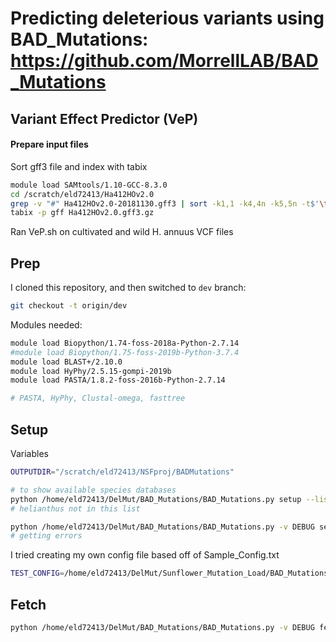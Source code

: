 # Predicting deleterious variants using BAD_Mutations: https://github.com/MorrellLAB/BAD_Mutations

## Variant Effect Predictor (VeP)

#### Prepare input files
Sort gff3 file and index with tabix
```bash
module load SAMtools/1.10-GCC-8.3.0
cd /scratch/eld72413/Ha412HOv2.0
grep -v "#" Ha412HOv2.0-20181130.gff3 | sort -k1,1 -k4,4n -k5,5n -t$'\t' | bgzip -c > Ha412HOv2.0.gff3.gz
tabix -p gff Ha412HOv2.0.gff3.gz
```
Ran VeP.sh on cultivated and wild H. annuus VCF files


## Prep

I cloned this repository, and then switched to `dev` branch:
```bash
git checkout -t origin/dev
```

Modules needed:
```bash
module load Biopython/1.74-foss-2018a-Python-2.7.14
#module load Biopython/1.75-foss-2019b-Python-3.7.4
module load BLAST+/2.10.0
module load HyPhy/2.5.15-gompi-2019b
module load PASTA/1.8.2-foss-2016b-Python-2.7.14

# PASTA, HyPhy, Clustal-omega, fasttree
```

## Setup

Variables
```bash
OUTPUTDIR="/scratch/eld72413/NSFproj/BADMutations"
```

```bash
# to show available species databases
python /home/eld72413/DelMut/BAD_Mutations/BAD_Mutations.py setup --list-species
# helianthus not in this list

python /home/eld72413/DelMut/BAD_Mutations/BAD_Mutations.py -v DEBUG setup -c $OUTPUTDIR -b $OUTPUTDIR -t 'Hannuus' -d /home/eld72413/apps
# getting errors
```
I tried creating my own config file based off of Sample_Config.txt

```bash
TEST_CONFIG=/home/eld72413/DelMut/Sunflower_Mutation_Load/BAD_Mutations/Test_Config081720
```

## Fetch

```bash
python /home/eld72413/DelMut/BAD_Mutations/BAD_Mutations.py -v DEBUG fetch -c $TEST_CONFIG 
```